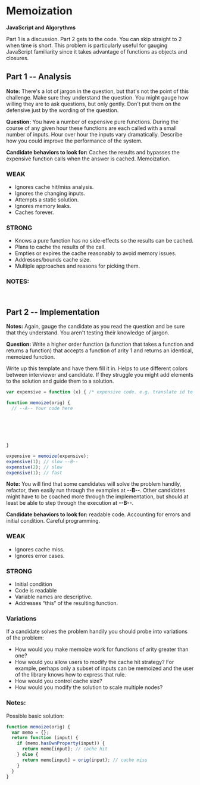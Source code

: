 # Memoization

**JavaScript and Algorythms**

Part 1 is a discussion. Part 2 gets to the code. You can skip straight to 2 when time is short. This problem is particularly useful for gauging JavaScript familiarity since it takes advantage of functions as objects and closures.

## Part 1 -- Analysis

**Note:** There's a lot of jargon in the question, but that's not the point of this challenge.  Make sure they understand the question. You might gauge how willing they are to ask questions, but only gently. Don't put them on the defensive just by the wording of the question.

**Question:** You have a number of expensive pure functions. During the course of any given hour these functions are each called with a small number of inputs.  Hour over hour the inputs vary dramatically. Describe how you could improve the performance of the system.

**Candidate behaviors to look for:** Caches the results and bypasses the expensive function calls when the answer is cached. Memoization.

### WEAK
- Ignores cache hit/miss analysis.
- Ignores the changing inputs.
- Attempts a static solution.
- Ignores memory leaks.
- Caches forever.

### STRONG
- Knows a pure function has no side-effects so the results can be cached.
- Plans to cache the results of the call.
- Empties or expires the cache reasonably to avoid memory issues.
- Addresses/bounds cache size.
- Multiple approaches and reasons for picking them.

### NOTES:

```


```

## Part 2 -- Implementation

**Notes:** Again, gauge the candidate as you read the question and be sure that they understand. You aren't testing their knowledge of jargon.

**Question:** Write a higher order function (a function that takes a function and returns a function) that accepts a function of arity 1 and returns an identical, memoized function.

Write up this template and have them fill it in.  Helps to use different colors between interviewer and candidate. If they struggle you might add elements to the solution and guide them to a solution.

```javascript
var expensive = function (x) { /* expensive code. e.g. translate id to static value from a database. */ };

function memoize(orig) {
  // --A-- Your code here






}

expensive = memoize(expensive);
expensive(1); // slow --B--
expensive(2); // slow
expensive(1); // fast
```

**Note:** You will find that some candidates will solve the problem handily, refactor, then easily run through the examples at **--B--**. Other candidates might have to be coached more through the implementation, but should at least be able to step through the execution at **--B--**.

**Candidate behaviors to look for:** readable code. Accounting for errors and initial condition. Careful programming.

### WEAK
- Ignores cache miss.
- Ignores error cases.

### STRONG
- Initial condition
- Code is readable
- Variable names are descriptive.
- Addresses “this” of the resulting function.

### Variations

If a candidate solves the problem handily you should probe into variations of the problem:

- How would you make memoize work for functions of arity greater than one?
- How would you allow users to modify the cache hit strategy? For example, perhaps only a subset of inputs can be memoized and the user of the library knows how to express that rule.
- How would you control cache size?
- How would you modify the solution to scale multiple nodes?

### Notes:
Possible basic solution:
```javascript
function memoize(orig) {
  var memo = {};
  return function (input) {
    if (memo.hasOwnProperty(input)) {
      return memo[input]; // cache hit
    } else {
      return memo[input] = orig(input); // cache miss
    }
  }
}
```
